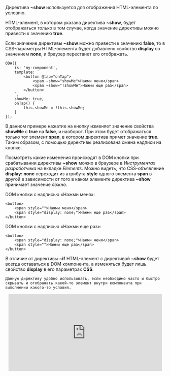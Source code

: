 ﻿Директива **~show** используется для отображения HTML-элемента по условию.

HTML-элемент, в котором указана директива **~show**, будет отображаться только в том случае, когда значение директивы можно привести к значению **true**.

Если значение директивы **~show** можно привести к значению **false**, то в CSS-параметры HTML-элемента будет добавлено свойство **display** со значением **none**, и браузер перестанет его отображать.

```javascript_run_edit_[my-component.js]
ODA({
    is: 'my-component',
    template: `
        <button @tap="onTap">
            <span ~show="showMe">Нажми меня</span>
            <span ~show="!showMe">Нажми еще раз</span>
        </button>
    `,
    showMe: true,
    onTap() {
        this.showMe = !this.showMe;
    }
});
```

В данном примере нажатие на кнопку изменяет значение свойства **showMe** с **true** на **false**, и наоборот. При этом будет отображаться только тот элемент **span**, в котором директива примет значение **true**. Таким образом, с помощью директивы реализована смена надписи на кнопке.

Посмотреть какие изменения происходят в DOM кнопки при срабатывании директивы **~show** можно в браузере в *Инструментах разработчика* на вкладке *Elements*. Можно видеть, что CSS-объявление **display: none** переходит из атрибута **style** одного элемента **span** в другой в зависимости от того в каком элементе директива **~show** принимает значение *ложно*.

DOM кнопки с надписью «Нажми меня»:

```html_hideGutter
<button>
    <span style="">Нажми меня</span>
    <span style="display: none;">Нажми еще раз</span>
</button>
```

DOM кнопки с надписью «Нажми еще раз»:

```html_hideGutter
<button>
    <span style="display: none;">Нажми меня</span>
    <span style="">Нажми еще раз</span>
</button>
```

В отличие от директивы **~if** HTML-элемент с директивой **~show** будет всегда оставаться в DOM компонента, а изменяться будет лишь свойство **display** в его параметрах **CSS**.

```faq_md
Данную директиву удобно использовать, если необходимо часто и быстро скрывать и отображать какой-то элемент внутри компонента при выполнении какого-то условия.
```

<div style="position:relative;padding-bottom:48%; margin:10px">
    <iframe src="https://www.youtube.com/embed/V13DE79qlB0?start=0" frameborder="0" allow="accelerometer; autoplay; encrypted-media; gyroscope; picture-in-picture" allowfullscreen
    	style="position:absolute;width:100%;height:100%;"></iframe>
</div>
